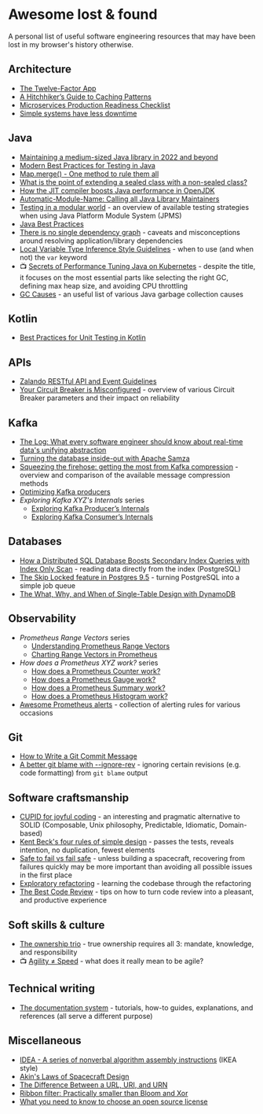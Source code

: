 # Awesome lost & found

A personal list of useful software engineering resources that may have been lost in my browser's history otherwise.

## Architecture

- [The Twelve-Factor App](https://12factor.net/)
- [A Hitchhiker’s Guide to Caching Patterns](https://hazelcast.com/blog/a-hitchhikers-guide-to-caching-patterns/)
- [Microservices Production Readiness Checklist](https://github.com/kgoralski/microservice-production-readiness-checklist)
- [Simple systems have less downtime](https://www.gkogan.co/blog/simple-systems/)

## Java

- [Maintaining a medium-sized Java library in 2022 and beyond](https://michael-simons.github.io/neo4j-migrations/maintaining-a-medium-sized-java-library-in-2022-and-beyond/)
- [Modern Best Practices for Testing in Java](https://phauer.com/2019/modern-best-practices-testing-java/)
- [Map.merge() - One method to rule them all](https://nurkiewicz.com/2019/03/mapmerge-one-method-to-rule-them-all.html)
- [What is the point of extending a sealed class with a non-sealed class?](https://stackoverflow.com/questions/63860110/what-is-the-point-of-extending-a-sealed-class-with-a-non-sealed-class/63887136#63887136)
- [How the JIT compiler boosts Java performance in OpenJDK](https://developers.redhat.com/articles/2021/06/23/how-jit-compiler-boosts-java-performance-openjdk)
- [Automatic-Module-Name: Calling all Java Library Maintainers](http://branchandbound.net/blog/java/2017/12/automatic-module-name/)
- [Testing in a modular world](https://info.michael-simons.eu/2021/10/19/testing-in-a-modular-world/) - an overview of 
available testing strategies when using Java Platform Module System (JPMS)
- [Java Best Practices](http://java.jonathangiles.net/)
- [There is no single dependency graph](https://melix.github.io/blog/2022/07/there-is-no-single-dependency-graph.html) -
caveats and misconceptions around resolving application/library dependencies
- [Local Variable Type Inference Style Guidelines](https://openjdk.org/projects/amber/guides/lvti-style-guide) - when to
use (and when not) the `var` keyword
- 📺 [Secrets of Performance Tuning Java on Kubernetes](https://vimeo.com/748031919) - despite the title, it focuses on
the most essential parts like selecting the right GC, defining max heap size, and avoiding CPU throttling
- [GC Causes](https://netflix.github.io/atlas-docs/spectator/lang/java/ext/jvm-gc-causes/) - an useful list of various 
Java garbage collection causes

## Kotlin

- [Best Practices for Unit Testing in Kotlin](https://phauer.com/2018/best-practices-unit-testing-kotlin/)

## APIs

- [Zalando RESTful API and Event Guidelines](https://opensource.zalando.com/restful-api-guidelines/)
- [Your Circuit Breaker is Misconfigured](https://shopify.engineering/circuit-breaker-misconfigured) - overview of various
Circuit Breaker parameters and their impact on reliability

## Kafka

- [The Log: What every software engineer should know about real-time data's unifying abstraction](https://engineering.linkedin.com/distributed-systems/log-what-every-software-engineer-should-know-about-real-time-datas-unifying)
- [Turning the database inside-out with Apache Samza](https://martin.kleppmann.com/2015/03/04/turning-the-database-inside-out.html)
- [Squeezing the firehose: getting the most from Kafka compression](https://blog.cloudflare.com/squeezing-the-firehose/) - overview
and comparison of the available message compression methods
- [Optimizing Kafka producers](https://strimzi.io/blog/2020/10/15/producer-tuning/)
- _Exploring Kafka XYZ's Internals_ series
  - [Exploring Kafka Producer’s Internals](https://blog.developer.adobe.com/exploring-kafka-producers-internals-37411b647d0f)
  - [Exploring Kafka Consumer’s Internals](https://medium.com/adobetech/exploring-kafka-consumers-internals-b0b9becaa106)

## Databases
- [How a Distributed SQL Database Boosts Secondary Index Queries with Index Only Scan](https://blog.yugabyte.com/how-a-distributed-sql-database-boosts-secondary-index-queries-with-index-only-scan/) - reading 
data directly from the index (PostgreSQL)
- [The Skip Locked feature in Postgres 9.5](https://www.pgcasts.com/episodes/the-skip-locked-feature-in-postgres-9-5) - turning 
PostgreSQL into a simple job queue
- [The What, Why, and When of Single-Table Design with DynamoDB](https://www.alexdebrie.com/posts/dynamodb-single-table/)

## Observability

- _Prometheus Range Vectors_ series
  - [Understanding Prometheus Range Vectors](https://satyanash.net/software/2021/01/04/understanding-prometheus-range-vectors.html)
  - [Charting Range Vectors in Prometheus](https://satyanash.net/software/2021/06/09/charting-range-vectors-prometheus.html)
- _How does a Prometheus XYZ work?_ series
  - [How does a Prometheus Counter work?](https://www.robustperception.io/how-does-a-prometheus-counter-work/)
  - [How does a Prometheus Gauge work?](https://www.robustperception.io/how-does-a-prometheus-gauge-work/)
  - [How does a Prometheus Summary work?](https://www.robustperception.io/how-does-a-prometheus-summary-work)
  - [How does a Prometheus Histogram work?](https://www.robustperception.io/how-does-a-prometheus-histogram-work)
- [Awesome Prometheus alerts](https://awesome-prometheus-alerts.grep.to/) - collection of alerting rules for various 
occasions

## Git

- [How to Write a Git Commit Message](https://cbea.ms/git-commit/)
- [A better git blame with --ignore-rev](https://michaelheap.com/git-ignore-rev/) - ignoring certain revisions (e.g. 
code formatting) from `git blame` output

## Software craftsmanship

- [CUPID for joyful coding](https://dannorth.net/2022/02/10/cupid-for-joyful-coding/) - an interesting 
and pragmatic alternative to SOLID (Composable, Unix philosophy, Predictable, Idiomatic, Domain-based)
- [Kent Beck's four rules of simple design](https://martinfowler.com/bliki/BeckDesignRules.html) - passes the tests,
reveals intention, no duplication, fewest elements
- [Safe to fail vs fail safe](https://devskiller.com/techblog/Safe-to-fail-vs-fail-safe/) - unless building a spacecraft,
recovering from failures quickly may be more important than avoiding all possible issues in the first place
- [Exploratory refactoring](https://victorrentea.ro/blog/exploratory-refactoring/) - learning the codebase through
the refactoring
- [The Best Code Review](https://victorrentea.ro/blog/the-best-code-review/) - tips on how to turn code review into
a pleasant, and productive experience

## Soft skills & culture

- [The ownership trio](https://alexewerlof.medium.com/the-ownership-trio-482a4e5f666d) - true ownership requires all 3: 
mandate, knowledge, and responsibility
- 📺 [Agility ≠ Speed](https://youtu.be/VnQZ24eeaXM) - what does it really mean to be agile?

## Technical writing

- [The documentation system](https://documentation.divio.com/) - tutorials, how-to guides, explanations, and references
(all serve a different purpose)

## Miscellaneous

- [IDEA - A series of nonverbal algorithm assembly instructions](https://idea-instructions.com/) (IKEA style)
- [Akin's Laws of Spacecraft Design](https://spacecraft.ssl.umd.edu/akins_laws.html)
- [The Difference Between a URL, URI, and URN](https://danielmiessler.com/study/difference-between-uri-url/)
- [Ribbon filter: Practically smaller than Bloom and Xor](https://engineering.fb.com/2021/07/09/data-infrastructure/ribbon-filter/)
- [What you need to know to choose an open source license](https://gist.github.com/nicolasdao/a7adda51f2f185e8d2700e1573d8a633)
